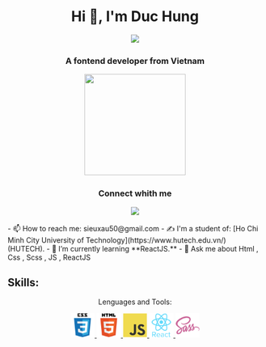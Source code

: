 <h1 align="center">Hi 👋, I'm Duc Hung</h1>
<p align="center"><img src="https://img.icons8.com/color/48/000000/vietnam-circular.png"/></p>
<h3 align="center">A fontend developer from Vietnam </h3>
<p align="center">
  <img src="https://i.pinimg.com/originals/23/19/15/2319154c02c001f8a583703689de9048.gif" width="200" height="200"/>
</p>
<h3 align="center">Connect whith me </h3>
<p align="center">
  <a href="https://www.facebook.com/profile.php?id=100049305734853" alt="Facebook">
    <img src="https://img.icons8.com/fluent/48/000000/facebook-new.png" target="_blank"/>
  </a> 
</p>
- 📫 How to reach me: sieuxau50@gmail.com
- ✍ I'm a student of: [Ho Chi Minh City University of Technology](https://www.hutech.edu.vn/) (HUTECH).
- 🌱 I’m currently learning **ReactJS.**
- 💬 Ask me about Html , Css , Scss , JS , ReactJS

## Skills:
<p align="center">Lenguages and Tools:</p>
<p align="center">
  <a href="#">
    <img src="https://raw.githubusercontent.com/devicons/devicon/master/icons/css3/css3-original-wordmark.svg" width="48" height="48"/>
  </a>
  <a href="#">
    <img src="https://raw.githubusercontent.com/devicons/devicon/master/icons/html5/html5-original-wordmark.svg" width="48" height="48"/>
  </a>
  <a href="#">
    <img src="https://raw.githubusercontent.com/devicons/devicon/master/icons/javascript/javascript-original.svg" width="48" height="48"/>
  </a>
  <a href="#">
    <img src="https://raw.githubusercontent.com/devicons/devicon/master/icons/react/react-original-wordmark.svg" width="48" height="48"/>
  </a>
  <a href="#">
    <img src="https://raw.githubusercontent.com/devicons/devicon/master/icons/sass/sass-original.svg" width="48" height="48"/>
  </a>
</p>
